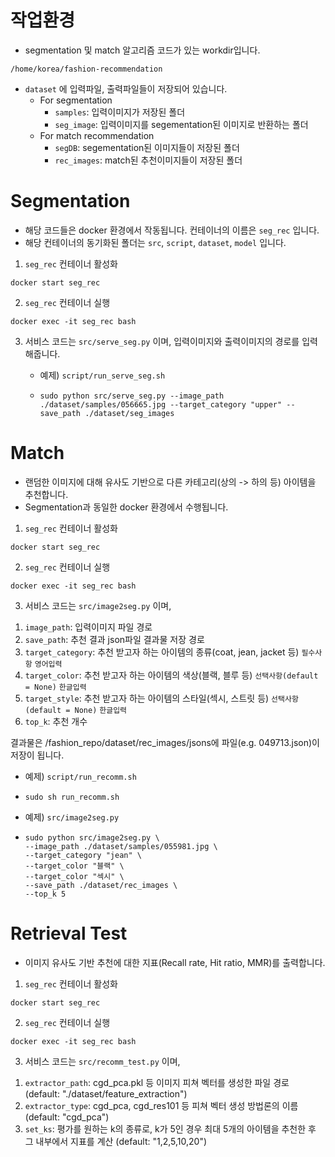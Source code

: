 # 작업환경

- segmentation 및 match 알고리즘 코드가 있는 workdir입니다.

```
/home/korea/fashion-recommendation
```

- `dataset` 에 입력파일, 출력파일들이 저장되어 있습니다.
  - For segmentation
    - `samples`: 입력이미지가 저장된 폴더
    - `seg_image`: 입력이미지를 segementation된 이미지로 반환하는 폴더
  - For match recommendation
    - `segDB`: segementation된 이미지들이 저장된 폴더
    - `rec_images`: match된 추천이미지들이 저장된 폴더

# Segmentation

- 해당 코드들은 docker 환경에서 작동됩니다. 컨테이너의 이름은 `seg_rec` 입니다.
- 해당 컨테이너의 동기화된 폴더는 `src`, `script`, `dataset`, `model` 입니다.

1. `seg_rec` 컨테이너 활성화

```
docker start seg_rec
```

2. `seg_rec` 컨테이너 실행

```
docker exec -it seg_rec bash
```

3. 서비스 코드는 `src/serve_seg.py` 이며, 입력이미지와 출력이미지의 경로를 입력해줍니다.

   - 예제) `script/run_serve_seg.sh`

   - ```
     sudo python src/serve_seg.py --image_path ./dataset/samples/056665.jpg --target_category "upper" --save_path ./dataset/seg_images
     ```



# Match

- 랜덤한 이미지에 대해 유사도 기반으로 다른 카테고리(상의 -> 하의 등) 아이템을 추천합니다.
- Segmentation과 동일한 docker 환경에서 수행됩니다.

1. `seg_rec` 컨테이너 활성화

```
docker start seg_rec
```

2. `seg_rec` 컨테이너 실행

```
docker exec -it seg_rec bash
```

3. 서비스 코드는 `src/image2seg.py` 이며,
1) `image_path`: 입력이미지 파일 경로
2) `save_path`: 추천 결과 json파일 결과물 저장 경로
3) `target_category`: 추천 받고자 하는 아이템의 종류(coat, jean, jacket 등) `필수사항` `영어입력`
4) `target_color`: 추천 받고자 하는 아이템의 색상(블랙, 블루 등) `선택사항(default = None)` `한글입력`
5) `target_style`: 추천 받고자 하는 아이템의 스타일(섹시, 스트릿 등) `선택사항(default = None)` `한글입력`
6) `top_k`: 추천 개수

결과물은 /fashion_repo/dataset/rec_images/jsons에 파일(e.g. 049713.json)이 저장이 됩니다.

   - 예제) `script/run_recomm.sh`

   - ```
     sudo sh run_recomm.sh
     ```

   - 예제) `src/image2seg.py`

   - ```
     sudo python src/image2seg.py \
     --image_path ./dataset/samples/055981.jpg \
     --target_category "jean" \
     --target_color "블랙" \
     --target_color "섹시" \
     --save_path ./dataset/rec_images \
     --top_k 5
     ```


# Retrieval Test

- 이미지 유사도 기반 추천에 대한 지표(Recall rate, Hit ratio, MMR)를 출력합니다.

1. `seg_rec` 컨테이너 활성화

```
docker start seg_rec
```

2. `seg_rec` 컨테이너 실행

```
docker exec -it seg_rec bash
```

3. 서비스 코드는 `src/recomm_test.py` 이며,
1) `extractor_path`: cgd_pca.pkl 등 이미지 피쳐 벡터를 생성한 파일 경로 (default: "./dataset/feature_extraction")
2) `extractor_type`: cgd_pca, cgd_res101 등 피쳐 벡터 생성 방법론의 이름 (default: "cgd_pca")
3) `set_ks`: 평가를 원하는 k의 종류로, k가 5인 경우 최대 5개의 아이템을 추천한 후 그 내부에서 지표를 계산 (default: "1,2,5,10,20")